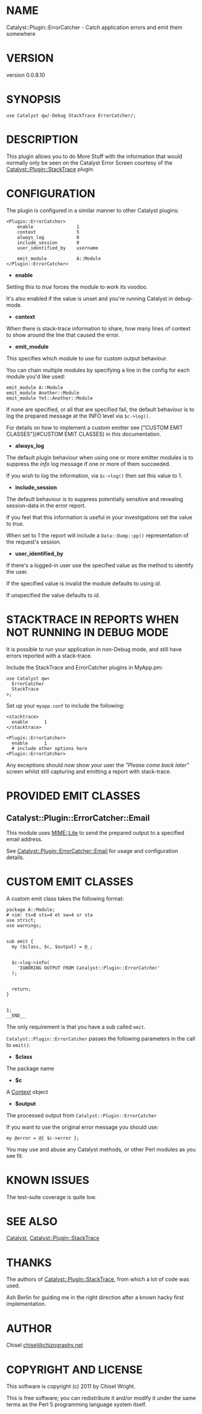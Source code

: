# NAME

Catalyst::Plugin::ErrorCatcher - Catch application errors and emit them somewhere

# VERSION

version 0.0.8.10

# SYNOPSIS

    use Catalyst qw/-Debug StackTrace ErrorCatcher/;

# DESCRIPTION

This plugin allows you to do More Stuff with the information that would
normally only be seen on the Catalyst Error Screen courtesy of the
[Catalyst::Plugin::StackTrace](http://search.cpan.org/perldoc?Catalyst::Plugin::StackTrace) plugin.

# CONFIGURATION

The plugin is configured in a similar manner to other Catalyst plugins:

    <Plugin::ErrorCatcher>
        enable                1
        context               5
        always_log            0
        include_session       0
        user_identified_by    username

        emit_module           A::Module
    </Plugin::ErrorCatcher>

- __enable__

Setting this to _true_ forces the module to work its voodoo.

It's also enabled if the value is unset and you're running Catalyst in
debug-mode.

- __context__

When there is stack-trace information to share, how many lines of context to
show around the line that caused the error.

- __emit_module__

This specifies which module to use for custom output behaviour.

You can chain multiple modules by specifying a line in the config for each
module you'd like used:

    emit_module A::Module
    emit_module Another::Module
    emit_module Yet::Another::Module

If none are specified, or all that are specified fail, the default behaviour
is to log the prepared message at the INFO level via `$c->log()`.

For details on how to implement a custom emitter see ["CUSTOM EMIT CLASSES"](#CUSTOM EMIT CLASSES)
in this documentation.

- __always_log__

The default plugin behaviour when using one or more emitter modules is to
suppress the _info_ log message if one or more of them succeeded.

If you wish to log the information, via `$c->log()` then set this value
to 1.

- __include_session__

The default behaviour is to suppress potentially sensitive and revealing
session-data in the error report.

If you feel that this information is useful in your investigations set the
value to _true_.

When set to 1 the report will include a `Data::Dump::pp()` representation of
the request's session. 

- __user_identified_by__

If there's a logged-in user use the specified value as the method to identify
the user.

If the specified value is invalid the module defaults to using _id_.

If unspecified the value defaults to _id_.

# STACKTRACE IN REPORTS WHEN NOT RUNNING IN DEBUG MODE

It is possible to run your application in non-Debug mode, and still have
errors reported with a stack-trace.

Include the StackTrace and ErrorCatcher plugins in MyApp.pm:

    use Catalyst qw<
      ErrorCatcher
      StackTrace
    >;

Set up your `myapp.conf` to include the following:

    <stacktrace>
      enable      1
    </stacktrace>

    <Plugin::ErrorCatcher>
      enable      1
      # include other options here
    <Plugin::ErrorCatcher>

Any exceptions should now show your user the _"Please come back later"_
screen whilst still capturing and emitting a report with stack-trace.

# PROVIDED EMIT CLASSES

## Catalyst::Plugin::ErrorCatcher::Email

This module uses [MIME::Lite](http://search.cpan.org/perldoc?MIME::Lite) to send the prepared output to a specified
email address.

See [Catalyst::Plugin::ErrorCatcher::Email](http://search.cpan.org/perldoc?Catalyst::Plugin::ErrorCatcher::Email) for usage and configuration
details.

# CUSTOM EMIT CLASSES

A custom emit class takes the following format:

    package A::Module;
    # vim: ts=8 sts=4 et sw=4 sr sta
    use strict;
    use warnings;
    

    sub emit {
      my ($class, $c, $output) = @_;
    

      $c->log->info(
        'IGNORING OUTPUT FROM Catalyst::Plugin::ErrorCatcher'
      );
    

      return;
    }
    

    1;
    __END__

The only requirement is that you have a sub called `emit`.

`Catalyst::Plugin::ErrorCatcher` passes the following parameters in the call
to `emit()`:

- __$class__

The package name

- __$c__

A [Context](http://search.cpan.org/perldoc?Catalyst::Manual::Intro#Context) object

- __$output__

The processed output from `Catalyst::Plugin::ErrorCatcher`

If you want to use the original error message you should use:

    my @error = @{ $c->error };

You may use and abuse any Catalyst methods, or other Perl modules as you see
fit.

# KNOWN ISSUES

The test-suite coverage is quite low.

# SEE ALSO

[Catalyst](http://search.cpan.org/perldoc?Catalyst),
[Catalyst::Plugin::StackTrace](http://search.cpan.org/perldoc?Catalyst::Plugin::StackTrace)

# THANKS

The authors of [Catalyst::Plugin::StackTrace](http://search.cpan.org/perldoc?Catalyst::Plugin::StackTrace), from which a lot of
code was used.

Ash Berlin for guiding me in the right direction after a known hacky first
implementation.

# AUTHOR

Chisel <chisel@chizography.net>

# COPYRIGHT AND LICENSE

This software is copyright (c) 2011 by Chisel Wright.

This is free software; you can redistribute it and/or modify it under
the same terms as the Perl 5 programming language system itself.